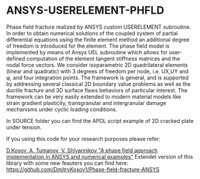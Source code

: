 # ANSYS-USERELEMENT-PHFLD
Phase field fracture realized by ANSYS custom USERELEMENT subroutine. In order to obtain numerical solutions of the coupled system of partial differential equations using the finite element method an additional degree of freedom is introduced for the element. The phase field model is implemented by means of Ansys UEL subroutine which allows for user-defined computation of the element tangent stiffness matrices and the nodal force vectors. We consider isoparametric 2D quadrilateral elements (linear and quadratic) with 3 degrees of freedom per node, i.e. UX,UY and φ, and four integration points. The framework is general, and is supported by addressing several classical 2D boundary value problems as well as the ductile fracture and 3D surface flaws behaviors of particular interest. The framework can be very easily extended to modern material models like strain gradient plasticity, transgranular and intergranular damage mechanisms under cyclic loading conditions.  


In SOURCE folder you can find the APDL script example of 2D cracked plate under tension.  


If you using this code for your research purposes please refer:

[D.Kosov, A. Tumanov, V. Shlyannikov "A phase field approach implementation in ANSYS and numerical examples"](https://doi.org/10.3221/IGF-ESIS.70.08)
Extendet version of this library with some new feauters you can find here: https://github.com/DmitryKosov1/Phase-field-fracture-ANSYS

